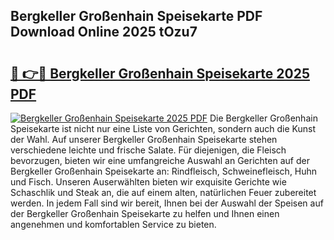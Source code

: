 ## Bergkeller Großenhain Speisekarte PDF Download Online 2025 tOzu7

# <h2><a href="http://gcaugqy.nevu.top/?p=Bergkeller+Gro%c3%9fenhain+Speisekarte">🔗 👉🔴 Bergkeller Großenhain Speisekarte 2025 PDF</a></h2>

[![Bergkeller Großenhain Speisekarte 2025 PDF](https://i.imgur.com/dBaPXMq.png)](http://gcaugqy.nevu.top/?p=Bergkeller+Gro%c3%9fenhain+Speisekarte)
Die Bergkeller Großenhain Speisekarte ist nicht nur eine Liste von Gerichten, sondern auch die Kunst der Wahl. Auf unserer Bergkeller Großenhain Speisekarte stehen verschiedene leichte und frische Salate. Für diejenigen, die Fleisch bevorzugen, bieten wir eine umfangreiche Auswahl an Gerichten auf der Bergkeller Großenhain Speisekarte an: Rindfleisch, Schweinefleisch, Huhn und Fisch. Unseren Auserwählten bieten wir exquisite Gerichte wie Schaschlik und Steak an, die auf einem alten, natürlichen Feuer zubereitet werden. In jedem Fall sind wir bereit, Ihnen bei der Auswahl der Speisen auf der Bergkeller Großenhain Speisekarte zu helfen und Ihnen einen angenehmen und komfortablen Service zu bieten.
